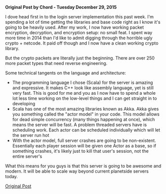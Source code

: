 **Original Post by Chord - Tuesday December 29, 2015**

I dove head first in to the login server implementation this past week. I'm
spending a lot of time getting the libraries and base code right as I know it's
going to be heavily used. After my work, I now have working packet encryption,
decryption, and encryption setup: no small feat. I spent way more time in 2014
than I'd like to admit digging through the horrible ugly crypto + netcode. It
paid off though and I now have a clean working crypto library.

But the crypto packets are literally just the beginning. There are over 250 more
packet types that need reverse engineering.

Some technical tangents on the language and architecture:

- The programming language I chose (Scala) for the server is amazing and
  expressive. It makes C++ look like assembly language, yet is still very fast.
  This is good for me and you as I now have to spend a whole lot less time
  working on the low-level things and I can get straight in to developing
- Scala has one of the most amazing libraries known as Akka. Akka gives you
  something called the "actor model" in your code. This model allows for dead
  simple concurrency (many things happening at once), which means the server
  will be fast. A problem threaded servers have is scheduling work. Each actor
  can be scheduled individually which will let the server run hot
- With the actor model, full server crashes are going to be non-existent.
  Essentially each player session will be given one Actor as a base, so if
  something crashes, it's likely just to kill that user's session, not the
  entire server's

What this means for you guys is that this server is going to be awesome and
modern. It will be able to scale way beyond current planetside servers today.

[Original Post](http://psforever.net/forum/viewtopic.php?f=11&t=58)
